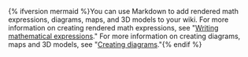 {% ifversion mermaid %}You can use Markdown to add rendered math expressions, diagrams, maps, and 3D models to your wiki. For more information on creating rendered math expressions, see "[Writing mathematical expressions](/get-started/writing-on-github/working-with-advanced-formatting/writing-mathematical-expressions)." For more information on creating diagrams, maps and 3D models, see "[Creating diagrams](/get-started/writing-on-github/working-with-advanced-formatting/creating-diagrams)."{% endif %}
